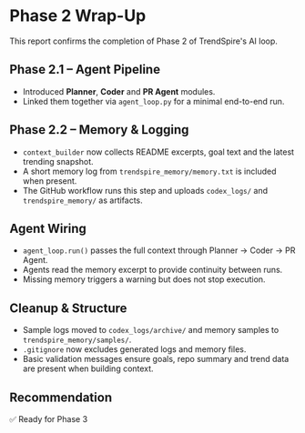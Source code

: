 # Phase 2 Wrap-Up

This report confirms the completion of Phase 2 of TrendSpire's AI loop.

## Phase 2.1 – Agent Pipeline
- Introduced **Planner**, **Coder** and **PR Agent** modules.
- Linked them together via `agent_loop.py` for a minimal end-to-end run.

## Phase 2.2 – Memory & Logging
- `context_builder` now collects README excerpts, goal text and the latest trending snapshot.
- A short memory log from `trendspire_memory/memory.txt` is included when present.
- The GitHub workflow runs this step and uploads `codex_logs/` and `trendspire_memory/` as artifacts.

## Agent Wiring
- `agent_loop.run()` passes the full context through Planner → Coder → PR Agent.
- Agents read the memory excerpt to provide continuity between runs.
- Missing memory triggers a warning but does not stop execution.

## Cleanup & Structure
- Sample logs moved to `codex_logs/archive/` and memory samples to `trendspire_memory/samples/`.
- `.gitignore` now excludes generated logs and memory files.
- Basic validation messages ensure goals, repo summary and trend data are present when building context.

## Recommendation
✅ Ready for Phase 3
